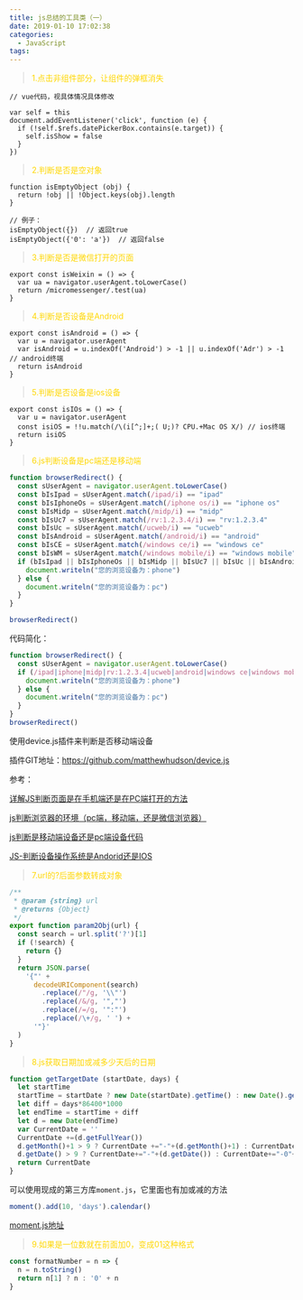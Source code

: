 ```yaml
---
title: js总结的工具类（一）
date: 2019-01-10 17:02:38
categories:
  - JavaScript
tags: 
---
```


> <font color="gold">1.点击非组件部分，让组件的弹框消失</font>

```
// vue代码，视具体情况具体修改

var self = this
document.addEventListener('click', function (e) {
  if (!self.$refs.datePickerBox.contains(e.target)) {
    self.isShow = false
  }
})

```

> <font color="gold">2.判断是否是空对象</font>

```
function isEmptyObject (obj) {
  return !obj || !Object.keys(obj).length
}

// 例子：
isEmptyObject({})  // 返回true
isEmptyObject({'0': 'a'})  // 返回false
```

> <font color="gold">3.判断是否是微信打开的页面</font>
```
export const isWeixin = () => {
  var ua = navigator.userAgent.toLowerCase()
  return /micromessenger/.test(ua)
}
```

> <font color="gold">4.判断是否设备是Android</font>
```
export const isAndroid = () => {
  var u = navigator.userAgent
  var isAndroid = u.indexOf('Android') > -1 || u.indexOf('Adr') > -1  // android终端
  return isAndroid
}
```

> <font color="gold">5.判断是否设备是ios设备</font>
```
export const isIOs = () => {
  var u = navigator.userAgent
  const isiOS = !!u.match(/\(i[^;]+;( U;)? CPU.+Mac OS X/) // ios终端
  return isiOS
}
```

> <font color="gold">6.js判断设备是pc端还是移动端</font>
```js
function browserRedirect() {
  const sUserAgent = navigator.userAgent.toLowerCase()
  const bIsIpad = sUserAgent.match(/ipad/i) == "ipad"
  const bIsIphoneOs = sUserAgent.match(/iphone os/i) == "iphone os"
  const bIsMidp = sUserAgent.match(/midp/i) == "midp"
  const bIsUc7 = sUserAgent.match(/rv:1.2.3.4/i) == "rv:1.2.3.4"
  const bIsUc = sUserAgent.match(/ucweb/i) == "ucweb"
  const bIsAndroid = sUserAgent.match(/android/i) == "android"
  const bIsCE = sUserAgent.match(/windows ce/i) == "windows ce"
  const bIsWM = sUserAgent.match(/windows mobile/i) == "windows mobile"
  if (bIsIpad || bIsIphoneOs || bIsMidp || bIsUc7 || bIsUc || bIsAndroid || bIsCE || bIsWM) {
    document.writeln("您的浏览设备为：phone")
  } else {
    document.writeln("您的浏览设备为：pc")
  }
}

browserRedirect()
```
代码简化：
```js
function browserRedirect() {
  const sUserAgent = navigator.userAgent.toLowerCase()
  if (/ipad|iphone|midp|rv:1.2.3.4|ucweb|android|windows ce|windows mobile/.test(sUserAgent)) {
    document.writeln("您的浏览设备为：phone")
  } else {
    document.writeln("您的浏览设备为：pc")
  }
}
browserRedirect()
```
使用device.js插件来判断是否移动端设备

插件GIT地址：https://github.com/matthewhudson/device.js

参考：

[详解JS判断页面是在手机端还是在PC端打开的方法](https://www.jb51.net/article/160272.htm)

[js判断浏览器的环境（pc端，移动端，还是微信浏览器）](https://www.jb51.net/article/178066.htm)

[js判断是移动端设备还是pc端设备代码](https://www.51xuediannao.com/javascript/jspdsyddsbhspcdsbdm_996.html)

[JS-判断设备操作系统是Andorid还是IOS](https://blog.csdn.net/wang704987562/article/details/85227319)

> <font color="gold">7.url的?后面参数转成对象</font>
```js
/**
 * @param {string} url
 * @returns {Object}
 */
export function param2Obj(url) {
  const search = url.split('?')[1]
  if (!search) {
    return {}
  }
  return JSON.parse(
    '{"' +
      decodeURIComponent(search)
        .replace(/"/g, '\\"')
        .replace(/&/g, '","')
        .replace(/=/g, '":"')
        .replace(/\+/g, ' ') +
      '"}'
  )
}
```

> <font color="gold">8.js获取日期加或减多少天后的日期</font>
```js
function getTargetDate (startDate, days) {
  let startTime
  startTime = startDate ? new Date(startDate).getTime() : new Date().getTime()
  let diff = days*86400*1000
  let endTime = startTime + diff
  let d = new Date(endTime)
  var CurrentDate = ''
  CurrentDate +=(d.getFullYear())
  d.getMonth()+1 > 9 ? CurrentDate +="-"+(d.getMonth()+1) : CurrentDate +="-0"+(d.getMonth()+1)
  d.getDate() > 9 ? CurrentDate+="-"+(d.getDate()) : CurrentDate+="-0"+(d.getDate())
  return CurrentDate
}
```
可以使用现成的第三方库<code>moment.js</code>，它里面也有加或减的方法
```js
moment().add(10, 'days').calendar()
```

[moment.js地址](http://momentjs.cn/)

> <font color="gold">9.如果是一位数就在前面加0，变成01这种格式</font>
```js
const formatNumber = n => {
  n = n.toString()
  return n[1] ? n : '0' + n
}
```